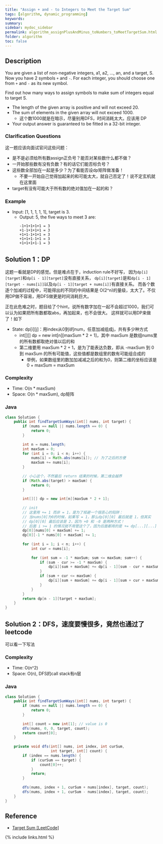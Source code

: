 ```yaml
---
title: "Assign + and - to Integers to Meet the Target Sum"
tags: [algorithm, dynamic_programming]
keywords:
summary:
sidebar: mydoc_sidebar
permalink: algorithm_assignPlusAndMinus_toNumbers_toMeetTargetSum.html
folder: algorithm
toc: false
---
```


## Description
You are given a list of non-negative integers, a1, a2, ..., an, and a target, S. Now you have 2 symbols `+` and `-`. 
For each integer, you should choose one from `+` and `-` as its new symbol.

Find out how many ways to assign symbols to make sum of integers equal to target S.

* The length of the given array is positive and will not exceed 20.
* The sum of elements in the given array will not exceed 1000. 
  * 这个数1000就是在暗示，尽量别用DFS，时间消耗太大。应该用 DP
* Your output answer is guaranteed to be fitted in a 32-bit integer.

### Clarification Questions
这一题应该向面试官问这些问题：
* 是不是必须给所有数assign正负号？能否对某些数什么都不做？
* 一开始那些数有没有负数？有的话它们能否标负号？
* 这些数全部加在一起是多少？为了看能否设dp矩阵做准备！
  * 不要一开始自己觉得加起来的和可能太大，就自己否定了！说不定玄机就在这里面
* target有没有可能大于所有数的绝对值加在一起的和？

### Example
* Input: [1, 1, 1, 1, 1], target is 3.
  * Output: 5, the five ways to meet 3 are:
    ```
    -1+1+1+1+1 = 3
    +1-1+1+1+1 = 3
    +1+1-1+1+1 = 3
    +1+1+1-1+1 = 3
    +1+1+1+1-1 = 3
    ```

## Solution 1：DP
这题一看就是DP的感觉。但是难点在于，induction rule不好写，
因为`dp[i][target]`和`dp[i - 1][target]`没有直接关系，
`dp[i][target]`是和`dp[i - 1][target - nums[i]]`以及`dp[i - 1][target + nums[i]]`有直接关系。
而各个数逐个加减的过程中，可能得出的不同的中间结果是 O(2^n)的量级，太大了。不仅用DP做不容易，用DFS做更是时间消耗巨大。

正在此危难之时，题目给了个hint，说所有数字加在一起不会超过1000，我们可以认为如果把所有数都取abs，再加起来，也不会很大。
这样就可以用DP来做了！如下
* State: dp[i][j]：用index从0到i的num，任意加减组成j，共有多少种方式
  * int[][] dp = new int[n][maxSum * 2 + 1]，其中 maxSum 是数组nums里的所有数都取绝对值以后的和
  * 第二维要用 maxSum * 2 + 1，是为了能表达负数，即从 -maxSum 到 0 到 maxSum 的所有可能值，这些值都是数组里的数有可能组合成的
    * 举例，如果数组里的数加加减减之后的和为0，则第二维的坐标应该是 0 + maxSum = maxSum

### Complexity
* Time: O(n * maxSum)
* Space: O(n * maxSum), dp矩阵

### Java
```java
class Solution {
    public int findTargetSumWays(int[] nums, int target) {
        if (nums == null || nums.length == 0) {
            return 0;
        }
        
        int n = nums.length;
        int maxSum = 0;
        for (int i = 0; i < n; i++) {
            nums[i] = Math.abs(nums[i]); // 为了之后的方便
            maxSum += nums[i];
        }
        
        // 小心这个，不然最后 return 结果的时候，第二维会越界
        if (Math.abs(target) > maxSum) {
            return 0;
        }
        
        int[][] dp = new int[n][maxSum * 2 + 1];
        
        // init
        // 这里用 += 1 而非 = 1，是为了规避一个很恶心的陷阱：
        // 当nums[0]为0的时候，如果写 = 1，那么dp[0][0] 最后就是 1，但其实
        // dp[0][0] 最后应该是 2，因为 +0 和 -0 是两种方式！
        // 后面 i >= 1 的情况就不用管这个了，因为后面都用的是 += dp[...][...]
        dp[0][nums[0] + maxSum] += 1;
        dp[0][-1 * nums[0] + maxSum] += 1;
        
        for (int i = 1; i < n; i++) {
            int cur = nums[i];
            
            for (int sum = -1 * maxSum; sum <= maxSum; sum++) {
                if (sum - cur >= -1 * maxSum) {
                    dp[i][sum + maxSum] += dp[i - 1][sum - cur + maxSum];
                }
                if (sum + cur <= maxSum) {
                    dp[i][sum + maxSum] += dp[i - 1][sum + cur + maxSum];
                }
            }
        }
        return dp[n - 1][target + maxSum];
    }
}
```

## Solution 2：DFS，速度要慢很多，竟然也通过了leetcode
可以看一下写法

### Complexity
* Time: O(n^2)
* Space: O(n), DFS的call stack有n层

### Java
```java
class Solution {
    public int findTargetSumWays(int[] nums, int target) {
        if (nums == null || nums.length == 0) {
            return 0;
        }
        
        int[] count = new int[1]; // value is 0
        dfs(nums, 0, 0, target, count);
        return count[0];
    }
    
    private void dfs(int[] nums, int index, int curSum, 
                     int target, int[] count) {
        if (index == nums.length) {
            if (curSum == target) {
                count[0]++;
            }
            return;
        }
        
        dfs(nums, index + 1, curSum + nums[index], target, count);
        dfs(nums, index + 1, curSum - nums[index], target, count);
    }
}
```

## Reference
* [Target Sum [LeetCode]](https://leetcode.com/problems/target-sum/description/)

{% include links.html %}
